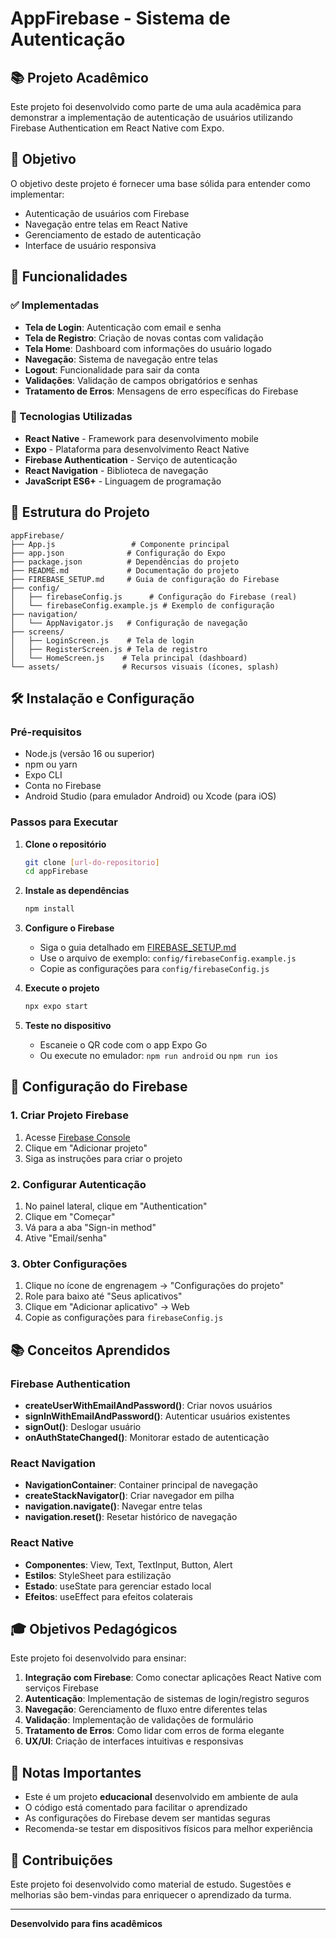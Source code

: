 # AppFirebase - Sistema de Autenticação

## 📚 Projeto Acadêmico

Este projeto foi desenvolvido como parte de uma aula acadêmica para demonstrar a implementação de autenticação de usuários utilizando Firebase Authentication em React Native com Expo.

## 🎯 Objetivo

O objetivo deste projeto é fornecer uma base sólida para entender como implementar:
- Autenticação de usuários com Firebase
- Navegação entre telas em React Native
- Gerenciamento de estado de autenticação
- Interface de usuário responsiva

## 🚀 Funcionalidades

### ✅ Implementadas
- **Tela de Login**: Autenticação com email e senha
- **Tela de Registro**: Criação de novas contas com validação
- **Tela Home**: Dashboard com informações do usuário logado
- **Navegação**: Sistema de navegação entre telas
- **Logout**: Funcionalidade para sair da conta
- **Validações**: Validação de campos obrigatórios e senhas
- **Tratamento de Erros**: Mensagens de erro específicas do Firebase

### 🔧 Tecnologias Utilizadas
- **React Native** - Framework para desenvolvimento mobile
- **Expo** - Plataforma para desenvolvimento React Native
- **Firebase Authentication** - Serviço de autenticação
- **React Navigation** - Biblioteca de navegação
- **JavaScript ES6+** - Linguagem de programação

## 📱 Estrutura do Projeto

```
appFirebase/
├── App.js                 # Componente principal
├── app.json              # Configuração do Expo
├── package.json          # Dependências do projeto
├── README.md             # Documentação do projeto
├── FIREBASE_SETUP.md     # Guia de configuração do Firebase
├── config/
│   ├── firebaseConfig.js      # Configuração do Firebase (real)
│   └── firebaseConfig.example.js # Exemplo de configuração
├── navigation/
│   └── AppNavigator.js   # Configuração de navegação
├── screens/
│   ├── LoginScreen.js    # Tela de login
│   ├── RegisterScreen.js # Tela de registro
│   └── HomeScreen.js    # Tela principal (dashboard)
└── assets/              # Recursos visuais (ícones, splash)
```

## 🛠️ Instalação e Configuração

### Pré-requisitos
- Node.js (versão 16 ou superior)
- npm ou yarn
- Expo CLI
- Conta no Firebase
- Android Studio (para emulador Android) ou Xcode (para iOS)

### Passos para Executar

1. **Clone o repositório**
   ```bash
   git clone [url-do-repositorio]
   cd appFirebase
   ```

2. **Instale as dependências**
   ```bash
   npm install
   ```

3. **Configure o Firebase**
   - Siga o guia detalhado em [FIREBASE_SETUP.md](./FIREBASE_SETUP.md)
   - Use o arquivo de exemplo: `config/firebaseConfig.example.js`
   - Copie as configurações para `config/firebaseConfig.js`

4. **Execute o projeto**
   ```bash
   npx expo start
   ```

5. **Teste no dispositivo**
   - Escaneie o QR code com o app Expo Go
   - Ou execute no emulador: `npm run android` ou `npm run ios`

## 🔐 Configuração do Firebase

### 1. Criar Projeto Firebase
1. Acesse [Firebase Console](https://console.firebase.google.com/)
2. Clique em "Adicionar projeto"
3. Siga as instruções para criar o projeto

### 2. Configurar Autenticação
1. No painel lateral, clique em "Authentication"
2. Clique em "Começar"
3. Vá para a aba "Sign-in method"
4. Ative "Email/senha"

### 3. Obter Configurações
1. Clique no ícone de engrenagem → "Configurações do projeto"
2. Role para baixo até "Seus aplicativos"
3. Clique em "Adicionar aplicativo" → Web
4. Copie as configurações para `firebaseConfig.js`

## 📚 Conceitos Aprendidos

### Firebase Authentication
- **createUserWithEmailAndPassword()**: Criar novos usuários
- **signInWithEmailAndPassword()**: Autenticar usuários existentes
- **signOut()**: Deslogar usuário
- **onAuthStateChanged()**: Monitorar estado de autenticação

### React Navigation
- **NavigationContainer**: Container principal de navegação
- **createStackNavigator()**: Criar navegador em pilha
- **navigation.navigate()**: Navegar entre telas
- **navigation.reset()**: Resetar histórico de navegação

### React Native
- **Componentes**: View, Text, TextInput, Button, Alert
- **Estilos**: StyleSheet para estilização
- **Estado**: useState para gerenciar estado local
- **Efeitos**: useEffect para efeitos colaterais

## 🎓 Objetivos Pedagógicos

Este projeto foi desenvolvido para ensinar:

1. **Integração com Firebase**: Como conectar aplicações React Native com serviços Firebase
2. **Autenticação**: Implementação de sistemas de login/registro seguros
3. **Navegação**: Gerenciamento de fluxo entre diferentes telas
4. **Validação**: Implementação de validações de formulário
5. **Tratamento de Erros**: Como lidar com erros de forma elegante
6. **UX/UI**: Criação de interfaces intuitivas e responsivas

## 📝 Notas Importantes

- Este é um projeto **educacional** desenvolvido em ambiente de aula
- O código está comentado para facilitar o aprendizado
- As configurações do Firebase devem ser mantidas seguras
- Recomenda-se testar em dispositivos físicos para melhor experiência

## 🤝 Contribuições

Este projeto foi desenvolvido como material de estudo. Sugestões e melhorias são bem-vindas para enriquecer o aprendizado da turma.

---

**Desenvolvido para fins acadêmicos**
